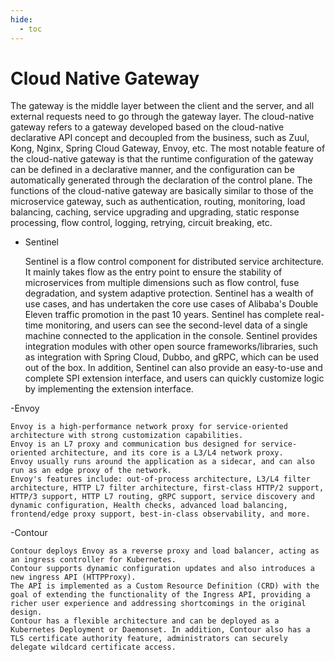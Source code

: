 ```yaml
---
hide:
  - toc
---
```


# Cloud Native Gateway

The gateway is the middle layer between the client and the server, and all external requests need to go through the gateway layer.
The cloud-native gateway refers to a gateway developed based on the cloud-native declarative API concept and decoupled from the business, such as Zuul, Kong, Nginx, Spring Cloud Gateway, Envoy, etc.
The most notable feature of the cloud-native gateway is that the runtime configuration of the gateway can be defined in a declarative manner, and the configuration can be automatically generated through the declaration of the control plane.
The functions of the cloud-native gateway are basically similar to those of the microservice gateway, such as authentication, routing, monitoring, load balancing, caching, service upgrading and upgrading, static response processing, flow control, logging, retrying, circuit breaking, etc.

- Sentinel

    Sentinel is a flow control component for distributed service architecture. It mainly takes flow as the entry point to ensure the stability of microservices from multiple dimensions such as flow control, fuse degradation, and system adaptive protection.
    Sentinel has a wealth of use cases, and has undertaken the core use cases of Alibaba's Double Eleven traffic promotion in the past 10 years. Sentinel has complete real-time monitoring, and users can see the second-level data of a single machine connected to the application in the console.
    Sentinel provides integration modules with other open source frameworks/libraries, such as integration with Spring Cloud, Dubbo, and gRPC, which can be used out of the box.
    In addition, Sentinel can also provide an easy-to-use and complete SPI extension interface, and users can quickly customize logic by implementing the extension interface.

-Envoy

    Envoy is a high-performance network proxy for service-oriented architecture with strong customization capabilities.
    Envoy is an L7 proxy and communication bus designed for service-oriented architecture, and its core is a L3/L4 network proxy.
    Envoy usually runs around the application as a sidecar, and can also run as an edge proxy of the network.
    Envoy's features include: out-of-process architecture, L3/L4 filter architecture, HTTP L7 filter architecture, first-class HTTP/2 support, HTTP/3 support, HTTP L7 routing, gRPC support, service discovery and dynamic configuration, Health checks, advanced load balancing, frontend/edge proxy support, best-in-class observability, and more.

-Contour

    Contour deploys Envoy as a reverse proxy and load balancer, acting as an ingress controller for Kubernetes.
    Contour supports dynamic configuration updates and also introduces a new ingress API (HTTPProxy).
    The API is implemented as a Custom Resource Definition (CRD) with the goal of extending the functionality of the Ingress API, providing a richer user experience and addressing shortcomings in the original design.
    Contour has a flexible architecture and can be deployed as a Kubernetes Deployment or Daemonset. In addition, Contour also has a TLS certificate authority feature, administrators can securely delegate wildcard certificate access.